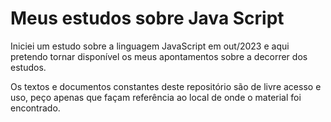 # Meus estudos sobre Java Script
Iniciei um estudo sobre a linguagem JavaScript em out/2023 e aqui pretendo tornar disponível os meus apontamentos sobre a decorrer dos estudos.

Os textos e documentos constantes deste repositório são de livre acesso e uso, peço apenas que façam referência ao local de onde o material foi encontrado.
